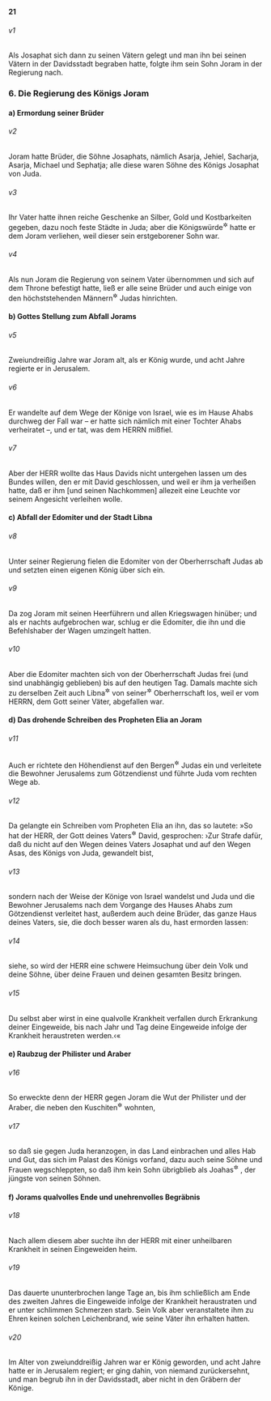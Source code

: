 __21__

###### v1
Als Josaphat sich dann zu seinen Vätern gelegt und man ihn bei seinen Vätern in der Davidsstadt begraben hatte, folgte ihm sein Sohn Joram in der Regierung nach.

### 6. Die Regierung des Königs Joram

#### a) Ermordung seiner Brüder


###### v2
Joram hatte Brüder, die Söhne Josaphats, nämlich Asarja, Jehiel, Sacharja, Asarja, Michael und Sephatja; alle diese waren Söhne des Königs Josaphat von Juda.

###### v3
Ihr Vater hatte ihnen reiche Geschenke an Silber, Gold und Kostbarkeiten gegeben, dazu noch feste Städte in Juda; aber die Königswürde<sup title="oder: Regierung">&#x2732;</sup>
 hatte er dem Joram verliehen, weil dieser sein erstgeborener Sohn war.

###### v4
Als nun Joram die Regierung von seinem Vater übernommen und sich auf dem Throne befestigt hatte, ließ er alle seine Brüder und auch einige von den höchststehenden Männern<sup title="oder: obersten Beamten">&#x2732;</sup>
 Judas hinrichten.

#### b) Gottes Stellung zum Abfall Jorams


###### v5
Zweiundreißig Jahre war Joram alt, als er König wurde, und acht Jahre regierte er in Jerusalem.

###### v6
Er wandelte auf dem Wege der Könige von Israel, wie es im Hause Ahabs durchweg der Fall war – er hatte sich nämlich mit einer Tochter Ahabs verheiratet –, und er tat, was dem HERRN mißfiel.

###### v7
Aber der HERR wollte das Haus Davids nicht untergehen lassen um des Bundes willen, den er mit David geschlossen, und weil er ihm ja verheißen hatte, daß er ihm [und seinen Nachkommen] allezeit eine Leuchte vor seinem Angesicht verleihen wolle.

#### c) Abfall der Edomiter und der Stadt Libna


###### v8
Unter seiner Regierung fielen die Edomiter von der Oberherrschaft Judas ab und setzten einen eigenen König über sich ein.

###### v9
Da zog Joram mit seinen Heerführern und allen Kriegswagen hinüber; und als er nachts aufgebrochen war, schlug er die Edomiter, die ihn und die Befehlshaber der Wagen umzingelt hatten.

###### v10
Aber die Edomiter machten sich von der Oberherrschaft Judas frei (und sind unabhängig geblieben) bis auf den heutigen Tag. Damals machte sich zu derselben Zeit auch Libna<sup title="vgl. 2.Kön 8,22">&#x2732;</sup>
 von seiner<sup title="d.h. Jorams">&#x2732;</sup>
 Oberherrschaft los, weil er vom HERRN, dem Gott seiner Väter, abgefallen war.

#### d) Das drohende Schreiben des Propheten Elia an Joram


###### v11
Auch er richtete den Höhendienst auf den Bergen<sup title="oder: in den Städten">&#x2732;</sup>
 Judas ein und verleitete die Bewohner Jerusalems zum Götzendienst und führte Juda vom rechten Wege ab.

###### v12
Da gelangte ein Schreiben vom Propheten Elia an ihn, das so lautete: »So hat der HERR, der Gott deines Vaters<sup title="= Ahnherrn">&#x2732;</sup>
 David, gesprochen: ›Zur Strafe dafür, daß du nicht auf den Wegen deines Vaters Josaphat und auf den Wegen Asas, des Königs von Juda, gewandelt bist,

###### v13
sondern nach der Weise der Könige von Israel wandelst und Juda und die Bewohner Jerusalems nach dem Vorgange des Hauses Ahabs zum Götzendienst verleitet hast, außerdem auch deine Brüder, das ganze Haus deines Vaters, sie, die doch besser waren als du, hast ermorden lassen:

###### v14
siehe, so wird der HERR eine schwere Heimsuchung über dein Volk und deine Söhne, über deine Frauen und deinen gesamten Besitz bringen.

###### v15
Du selbst aber wirst in eine qualvolle Krankheit verfallen durch Erkrankung deiner Eingeweide, bis nach Jahr und Tag deine Eingeweide infolge der Krankheit heraustreten werden.‹«

#### e) Raubzug der Philister und Araber


###### v16
So erweckte denn der HERR gegen Joram die Wut der Philister und der Araber, die neben den Kuschiten<sup title="14,8-14">&#x2732;</sup>
 wohnten,

###### v17
so daß sie gegen Juda heranzogen, in das Land einbrachen und alles Hab und Gut, das sich im Palast des Königs vorfand, dazu auch seine Söhne und Frauen wegschleppten, so daß ihm kein Sohn übrigblieb als Joahas<sup title="= Ahasja">&#x2732;</sup>
, der jüngste von seinen Söhnen.

#### f) Jorams qualvolles Ende und unehrenvolles Begräbnis


###### v18
Nach allem diesem aber suchte ihn der HERR mit einer unheilbaren Krankheit in seinen Eingeweiden heim.

###### v19
Das dauerte ununterbrochen lange Tage an, bis ihm schließlich am Ende des zweiten Jahres die Eingeweide infolge der Krankheit heraustraten und er unter schlimmen Schmerzen starb. Sein Volk aber veranstaltete ihm zu Ehren keinen solchen Leichenbrand, wie seine Väter ihn erhalten hatten.

###### v20
Im Alter von zweiunddreißig Jahren war er König geworden, und acht Jahre hatte er in Jerusalem regiert; er ging dahin, von niemand zurückersehnt, und man begrub ihn in der Davidsstadt, aber nicht in den Gräbern der Könige.